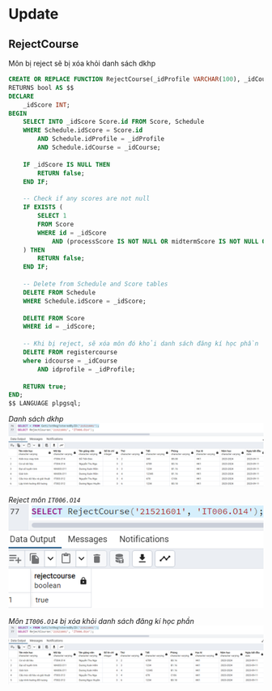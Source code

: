 # Update

## RejectCourse

Môn bị reject sẽ bị xóa khỏi danh sách dkhp

```SQL
CREATE OR REPLACE FUNCTION RejectCourse(_idProfile VARCHAR(100), _idCourse VARCHAR(100))
RETURNS bool AS $$
DECLARE
    _idScore INT;
BEGIN
    SELECT INTO _idScore Score.id FROM Score, Schedule
    WHERE Schedule.idScore = Score.id
        AND Schedule.idProfile = _idProfile
        AND Schedule.idCourse = _idCourse;

	IF _idScore IS NULL THEN
        RETURN false;
    END IF;

    -- Check if any scores are not null
    IF EXISTS (
        SELECT 1
        FROM Score
        WHERE id = _idScore
            AND (processScore IS NOT NULL OR midtermScore IS NOT NULL OR finalScore IS NOT NULL OR practiceScore IS NOT NULL)
    ) THEN
        RETURN false;
    END IF;

    -- Delete from Schedule and Score tables
    DELETE FROM Schedule
    WHERE Schedule.idScore = _idScore;

    DELETE FROM Score
    WHERE id = _idScore;

	-- Khi bị reject, sẽ xóa môn đó khỏi danh sách đăng kí học phần
	DELETE FROM registercourse
	where idcourse = _idCourse
		AND idprofile = _idProfile;

    RETURN true;
END;
$$ LANGUAGE plpgsql;
```

_Danh sách dkhp_
![Alt text](image.png)

_Reject môn `IT006.O14`_
![Alt text](image-1.png)

_Môn `IT006.O14` bị xóa khỏi danh sách đăng kí học phần_
![Alt text](image-2.png)
